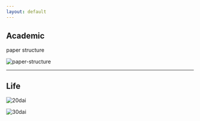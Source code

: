 ```yaml
---
layout: default
---
```


## Academic

paper structure

![paper-structure]({{site.url}}/images/paper-structure.jpg)

***

## Life

![20dai]({{site.url}}/images/20dai.gif)

![30dai]({{site.url}}/images/30dai.gif)
